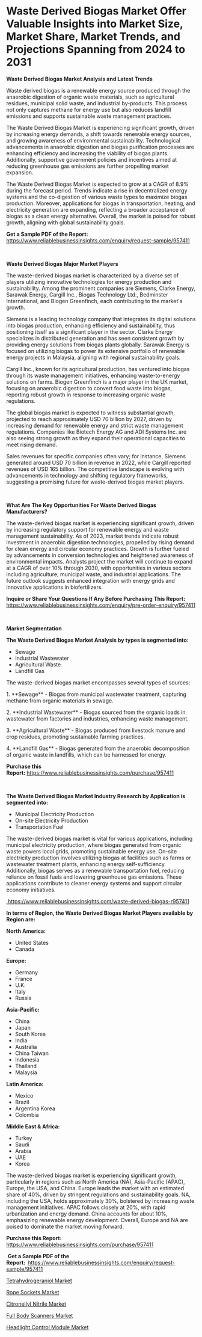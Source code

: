 <p><h1>Waste Derived Biogas Market Offer Valuable Insights into Market Size, Market Share, Market Trends, and Projections Spanning from 2024 to 2031</h1></p><p><strong>Waste Derived Biogas Market Analysis and Latest Trends</strong></p>
<p><p>Waste derived biogas is a renewable energy source produced through the anaerobic digestion of organic waste materials, such as agricultural residues, municipal solid waste, and industrial by-products. This process not only captures methane for energy use but also reduces landfill emissions and supports sustainable waste management practices.</p><p>The Waste Derived Biogas Market is experiencing significant growth, driven by increasing energy demands, a shift towards renewable energy sources, and growing awareness of environmental sustainability. Technological advancements in anaerobic digestion and biogas purification processes are enhancing efficiency and increasing the viability of biogas plants. Additionally, supportive government policies and incentives aimed at reducing greenhouse gas emissions are further propelling market expansion. </p><p>The Waste Derived Biogas Market is expected to grow at a CAGR of 8.9% during the forecast period. Trends indicate a rise in decentralized energy systems and the co-digestion of various waste types to maximize biogas production. Moreover, applications for biogas in transportation, heating, and electricity generation are expanding, reflecting a broader acceptance of biogas as a clean energy alternative. Overall, the market is poised for robust growth, aligning with global sustainability goals.</p></p>
<p><strong>Get a Sample PDF of the Report:&nbsp;</strong> <a href="https://www.reliablebusinessinsights.com/enquiry/request-sample/957411?utm_campaign=60&utm_medium=2&utm_source=Github&utm_content=ia&utm_term=03122024&utm_id=waste-derived-biogas">https://www.reliablebusinessinsights.com/enquiry/request-sample/957411</a></p>
<p>&nbsp;</p>
<p><strong>Waste Derived Biogas Major Market Players</strong></p>
<p><p>The waste-derived biogas market is characterized by a diverse set of players utilizing innovative technologies for energy production and sustainability. Among the prominent companies are Siemens, Clarke Energy, Sarawak Energy, Cargill Inc., Biogas Technology Ltd., Bedminster International, and Biogen Greenfinch, each contributing to the market's growth.</p><p>Siemens is a leading technology company that integrates its digital solutions into biogas production, enhancing efficiency and sustainability, thus positioning itself as a significant player in the sector. Clarke Energy specializes in distributed generation and has seen consistent growth by providing energy solutions from biogas plants globally. Sarawak Energy is focused on utilizing biogas to power its extensive portfolio of renewable energy projects in Malaysia, aligning with regional sustainability goals.</p><p>Cargill Inc., known for its agricultural production, has ventured into biogas through its waste management initiatives, enhancing waste-to-energy solutions on farms. Biogen Greenfinch is a major player in the UK market, focusing on anaerobic digestion to convert food waste into biogas, reporting robust growth in response to increasing organic waste regulations.</p><p>The global biogas market is expected to witness substantial growth, projected to reach approximately USD 70 billion by 2027, driven by increasing demand for renewable energy and strict waste management regulations. Companies like Biotech Energy AG and ADI Systems Inc. are also seeing strong growth as they expand their operational capacities to meet rising demand.</p><p>Sales revenues for specific companies often vary; for instance, Siemens generated around USD 70 billion in revenue in 2022, while Cargill reported revenues of USD 165 billion. The competitive landscape is evolving with advancements in technology and shifting regulatory frameworks, suggesting a promising future for waste-derived biogas market players.</p></p>
<p>&nbsp;</p>
<p><strong>What Are The Key Opportunities For Waste Derived Biogas Manufacturers?</strong></p>
<p><p>The waste-derived biogas market is experiencing significant growth, driven by increasing regulatory support for renewable energy and waste management sustainability. As of 2023, market trends indicate robust investment in anaerobic digestion technologies, propelled by rising demand for clean energy and circular economy practices. Growth is further fueled by advancements in conversion technologies and heightened awareness of environmental impacts. Analysts project the market will continue to expand at a CAGR of over 10% through 2030, with opportunities in various sectors including agriculture, municipal waste, and industrial applications. The future outlook suggests enhanced integration with energy grids and innovative applications in biofertilizers.</p></p>
<p><strong>Inquire or Share Your Questions If Any Before Purchasing This Report:</strong> <a href="https://www.reliablebusinessinsights.com/enquiry/pre-order-enquiry/957411?utm_campaign=60&utm_medium=2&utm_source=Github&utm_content=ia&utm_term=03122024&utm_id=waste-derived-biogas">https://www.reliablebusinessinsights.com/enquiry/pre-order-enquiry/957411</a></p>
<p>&nbsp;</p>
<p><strong>Market Segmentation</strong></p>
<p><strong>The Waste Derived Biogas Market Analysis by types is segmented into:</strong></p>
<p><ul><li>Sewage</li><li>Industrial Wastewater</li><li>Agricultural Waste</li><li>Landfill Gas</li></ul></p>
<p><p>The waste-derived biogas market encompasses several types of sources: </p><p>1. **Sewage** - Biogas from municipal wastewater treatment, capturing methane from organic materials in sewage.</p><p>2. **Industrial Wastewater** - Biogas sourced from the organic loads in wastewater from factories and industries, enhancing waste management.</p><p>3. **Agricultural Waste** - Biogas produced from livestock manure and crop residues, promoting sustainable farming practices.</p><p>4. **Landfill Gas** - Biogas generated from the anaerobic decomposition of organic waste in landfills, which can be harnessed for energy.</p></p>
<p><strong>Purchase this Report:&nbsp;</strong><a href="https://www.reliablebusinessinsights.com/purchase/957411?utm_campaign=60&utm_medium=2&utm_source=Github&utm_content=ia&utm_term=03122024&utm_id=waste-derived-biogas">https://www.reliablebusinessinsights.com/purchase/957411</a></p>
<p>&nbsp;</p>
<p><strong>The Waste Derived Biogas Market Industry Research by Application is segmented into:</strong></p>
<p><ul><li>Municipal Electricity Production</li><li>On-site Electricity Production</li><li>Transportation Fuel</li></ul></p>
<p><p>The waste-derived biogas market is vital for various applications, including municipal electricity production, where biogas generated from organic waste powers local grids, promoting sustainable energy use. On-site electricity production involves utilizing biogas at facilities such as farms or wastewater treatment plants, enhancing energy self-sufficiency. Additionally, biogas serves as a renewable transportation fuel, reducing reliance on fossil fuels and lowering greenhouse gas emissions. These applications contribute to cleaner energy systems and support circular economy initiatives.</p></p>
<p><a href="https://www.reliablebusinessinsights.com/waste-derived-biogas-r957411?utm_campaign=60&utm_medium=2&utm_source=Github&utm_content=ia&utm_term=03122024&utm_id=waste-derived-biogas">&nbsp;https://www.reliablebusinessinsights.com/waste-derived-biogas-r957411</a></p>
<p><strong>In terms of Region, the Waste Derived Biogas Market Players available by Region are:</strong></p>
<p>
    <p> <strong> North America: </strong>
        <ul>
            <li>United States</li>
            <li>Canada</li>
        </ul>
        </p> 
    <p> <strong> Europe: </strong>
        <ul>
            <li>Germany</li>
            <li>France</li>
            <li>U.K.</li>
            <li>Italy</li>
            <li>Russia</li>
        </ul>
        </p> 
    <p> <strong> Asia-Pacific: </strong>
        <ul>
            <li>China</li>
            <li>Japan</li>
            <li>South Korea</li>
            <li>India</li>
            <li>Australia</li>
            <li>China Taiwan</li>
            <li>Indonesia</li>
            <li>Thailand</li>
            <li>Malaysia</li>
        </ul>
        </p> 
    <p> <strong> Latin America: </strong>
        <ul>
            <li>Mexico</li>
            <li>Brazil</li>
            <li>Argentina Korea</li>
            <li>Colombia</li>
        </ul>
        </p> 
    <p> <strong> Middle East & Africa: </strong>
        <ul>
            <li>Turkey</li>
            <li>Saudi</li>
            <li>Arabia</li>
            <li>UAE</li>
            <li>Korea</li>
        </ul>
    </p>
    </p>
<p><p>The waste-derived biogas market is experiencing significant growth, particularly in regions such as North America (NA), Asia-Pacific (APAC), Europe, the USA, and China. Europe leads the market with an estimated share of 40%, driven by stringent regulations and sustainability goals. NA, including the USA, holds approximately 30%, bolstered by increasing waste management initiatives. APAC follows closely at 20%, with rapid urbanization and energy demand. China accounts for about 10%, emphasizing renewable energy development. Overall, Europe and NA are poised to dominate the market moving forward.</p></p>
<p><strong>Purchase this Report: </strong><a href="https://www.reliablebusinessinsights.com/purchase/957411?utm_campaign=60&utm_medium=2&utm_source=Github&utm_content=ia&utm_term=03122024&utm_id=waste-derived-biogas">https://www.reliablebusinessinsights.com/purchase/957411</a></p>
<p>&nbsp;<strong>Get a Sample PDF of the Report:&nbsp;&nbsp;</strong><a href="https://www.reliablebusinessinsights.com/enquiry/request-sample/957411?utm_campaign=60&utm_medium=2&utm_source=Github&utm_content=ia&utm_term=03122024&utm_id=waste-derived-biogas">https://www.reliablebusinessinsights.com/enquiry/request-sample/957411</a></p>
<p><strong></strong></p>
<p><p><a href="https://issuu.com/reportprime-2/docs/tetrahydrogeraniol-market-size-2030.pptx?utm_campaign=60&utm_medium=2&utm_source=Github&utm_content=ia&utm_term=03122024&utm_id=waste-derived-biogas">Tetrahydrogeraniol Market</a></p><p><a href="https://www.linkedin.com/pulse/navigating-rope-sockets-market-expert-analysis-forecast-period-hggle?utm_campaign=60&utm_medium=2&utm_source=Github&utm_content=ia&utm_term=03122024&utm_id=waste-derived-biogas">Rope Sockets Market</a></p><p><a href="https://issuu.com/reportprime-2/docs/citronellyl-nitrile-market-size-2030.pptx?utm_campaign=60&utm_medium=2&utm_source=Github&utm_content=ia&utm_term=03122024&utm_id=waste-derived-biogas">Citronellyl Nitrile Market</a></p><p><a href="https://github.com/NargisHussain432/Market-Research-Report-List-1/blob/main/full-body-scanners-market.md?utm_campaign=60&utm_medium=2&utm_source=Github&utm_content=ia&utm_term=03122024&utm_id=waste-derived-biogas">Full Body Scanners Market</a></p><p><a href="https://www.linkedin.com/pulse/emerging-trends-headlight-control-module-market-global-sq40c?utm_campaign=60&utm_medium=2&utm_source=Github&utm_content=ia&utm_term=03122024&utm_id=waste-derived-biogas">Headlight Control Module Market</a></p></p>